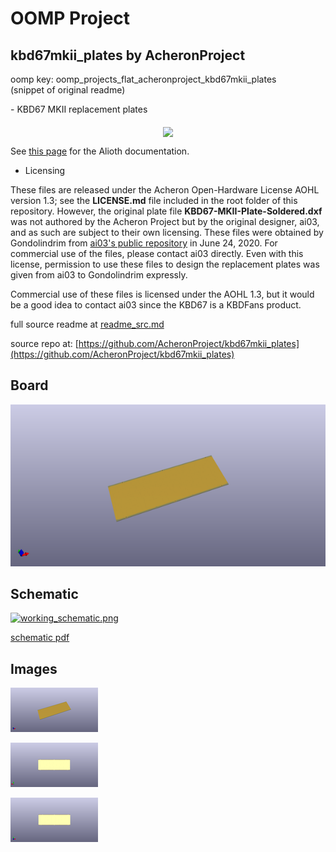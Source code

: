 # OOMP Project  
## kbd67mkii_plates  by AcheronProject  
  
oomp key: oomp_projects_flat_acheronproject_kbd67mkii_plates  
(snippet of original readme)  
  
﻿- KBD67 MKII replacement plates  
  
<p align="center">  
  <img align="middle" src="https://raw.githubusercontent.com/Gondolindrim/acheronLibrary/master/graphics/acheronLong.png"  width="400">   
</p>  
  
See [this page](https://gondolindrim.github.io/AcheronDocs/alioth/intro.html) for the Alioth documentation.  
  
- Licensing  
  
These files are released under the Acheron Open-Hardware License AOHL version 1.3; see the __LICENSE.md__ file included in the root folder of this repository. However, the original plate file __KBD67-MKII-Plate-Soldered.dxf__ was not authored by the Acheron Project but by the original designer, ai03, and as such are subject to their own licensing. These files were obtained by Gondolindrim from [ai03's public repository](http://dl.ai03.me) in June 24, 2020. For commercial use of the files, please contact ai03 directly. Even with this license, permission to use these files to design the replacement plates was given from ai03 to Gondolindrim expressly.  
  
Commercial use of these files is licensed under the AOHL 1.3, but it would be a good idea to contact ai03 since the KBD67 is a KBDFans product.  
  
  full source readme at [readme_src.md](readme_src.md)  
  
source repo at: [https://github.com/AcheronProject/kbd67mkii_plates](https://github.com/AcheronProject/kbd67mkii_plates)  
## Board  
  
[![working_3d.png](working_3d_600.png)](working_3d.png)  
## Schematic  
  
[![working_schematic.png](working_schematic_600.png)](working_schematic.png)  
  
[schematic pdf](working_schematic.pdf)  
## Images  
  
[![working_3d.png](working_3d_140.png)](working_3d.png)  
  
[![working_3d_back.png](working_3d_back_140.png)](working_3d_back.png)  
  
[![working_3d_front.png](working_3d_front_140.png)](working_3d_front.png)  

